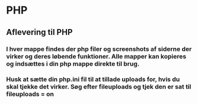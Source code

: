 # PHP
## Aflevering til PHP

### I hver mappe findes der php filer og screenshots af siderne der virker og deres løbende funktioner. Alle mapper kan kopieres og indsættes i din php mappe direkte til brug.
### Husk at sætte din php.ini fil til at tillade uploads for, hvis du skal tjekke det virker. Søg efter fileuploads og tjek den er sat til fileuploads = on
